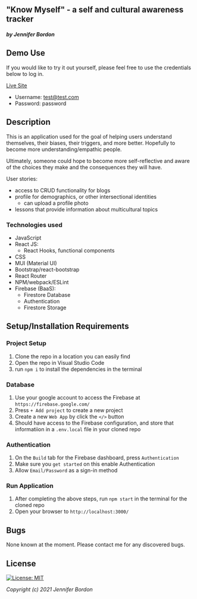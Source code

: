 ## "Know Myself" - a self and cultural awareness tracker
#### _by Jennifer Bordon_

## Demo Use 

If you would like to try it out yourself, please feel free to use the credentials below to log in.

<a href="https://know-myself-test.web.app/">Live Site</a>
- Username: test@test.com
- Password: password
## Description
This is an application used for the goal of helping users understand themselves, their biases, their triggers, and more better. Hopefully to become more understanding/empathic people. 

Ultimately, someone could hope to become more self-reflective and aware of the choices they make and the consequences they will have. 

User stories:
- access to CRUD functionality for blogs
- profile for demographics, or other intersectional identities
  - can upload a profile photo
- lessons that provide information about multicultural topics
### Technologies used
- JavaScript
- React JS:
  - React Hooks, functional components
- CSS
- MUI (Material UI)
- Bootstrap/react-bootstrap
- React Router
- NPM/webpack/ESLint
- Firebase (BaaS):
  - Firestore Database
  - Authentication
  - Firestore Storage

## Setup/Installation Requirements
### Project Setup
1. Clone the repo in a location you can easily find
2. Open the repo in Visual Studio Code
3. run `npm i` to install the dependencies in the terminal 
### Database
1. Use your google account to access the Firebase at `https://firebase.google.com/`
2. Press `+ Add project` to create a new project 
3. Create a new `Web App` by click the `</>` button
4. Should have access to the Firebase configuration, and store that informatiion in a `.env.local` file in your cloned repo 
### Authentication
1. On the `Build` tab for the Firebase dashboard, press `Authentication`
2. Make sure you `get started` on this enable Authentication
3. Allow `Email/Password` as a sign-in method
### Run Application
1. After completing the above steps, run `npm start` in the terminal for the cloned repo
2. Open your browser to `http://localhost:3000/`

## Bugs
None known at the moment. Please contact me for any discovered bugs.
## License
[![License: MIT](https://img.shields.io/badge/License-MIT-yellow.svg)](https://opensource.org/licenses/MIT)

_Copyright (c) 2021 Jennifer Bordon_
